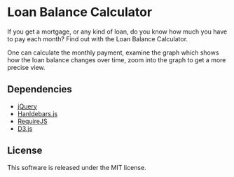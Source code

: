 ﻿Loan Balance Calculator
=======================

If you get a mortgage, or any kind of loan, do you know how much you have to pay each month? Find out with the Loan Balance Calculator.

One can calculate the monthly payment, examine the graph which shows how the loan balance changes over time, zoom into the graph to get a more precise view.

<!--
Try it out at [lukapopijac.com/loan-balance-calculator/](lukapopijac.com/loan-balance-calculator/).
-->

Dependencies
------------
 * [jQuery](https://jquery.com/)
 * [Hanldebars.js](http://handlebarsjs.com/)
 * [RequireJS](http://handlebarsjs.com/)
 * [D3.js](http://d3js.org/)

License
-------
This software is released under the MIT license.
